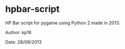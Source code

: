# hpbar-script

HP Bar script for pygame using Python 2 made in 2013.

Author: kp16

Date: 28/09/2013